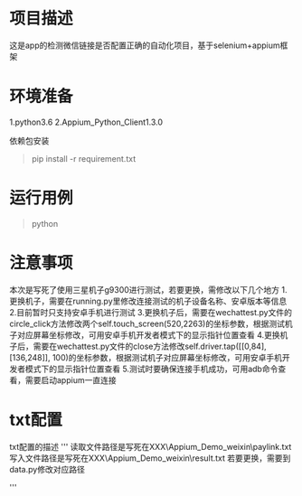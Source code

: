 # 项目描述

这是app的检测微信链接是否配置正确的自动化项目，基于selenium+appium框架

# 环境准备

1.python3.6
2.Appium_Python_Client1.3.0

依赖包安装
>pip install -r requirement.txt

# 运行用例

>python 

# 注意事项

本次是写死了使用三星机子g9300进行测试，若要更换，需修改以下几个地方
1.更换机子，需要在running.py里修改连接测试的机子设备名称、安卓版本等信息
2.目前暂时只支持安卓手机进行测试
3.更换机子后，需要在wechattest.py文件的circle_click方法修改两个self.touch_screen(520,2263)的坐标参数，根据测试机子对应屏幕坐标修改，可用安卓手机开发者模式下的显示指针位置查看
4.更换机子后，需要在wechattest.py文件的close方法修改self.driver.tap([[0,84],[136,248]], 100)的坐标参数，根据测试机子对应屏幕坐标修改，可用安卓手机开发者模式下的显示指针位置查看
5.测试时要确保连接手机成功，可用adb命令查看，需要启动appium一直连接

# txt配置

txt配置的描述
'''
读取文件路径是写死在XXX\\Appium_Demo_weixin\\paylink.txt
写入文件路径是写死在XXX\\Appium_Demo_weixin\\result.txt
若要更换，需要到data.py修改对应路径

'''